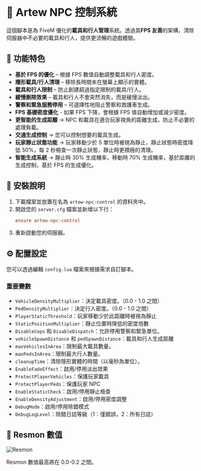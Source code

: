 # 🏃 Artew NPC 控制系統

這個腳本是為 FiveM 優化的**載具和行人管理**系統。透過其**FPS 友善**的架構，清除伺服器中不必要的載具和行人，提供更流暢的遊戲體驗。

## 📌 功能特色

- **基於 FPS 的優化** – 根據 FPS 數值自動調整載具和行人密度。
- **隱形載具/行人清理** – 移除長時間未在螢幕上顯示的實體。
- **載具和行人限制** – 防止創建超過指定限制的載具/行人。
- **緩慢刪除效果** – 載具和行人不會突然消失，而是緩慢淡出。
- **警察和緊急服務停用** – 可選擇性地阻止警察和救護車生成。
- **FPS 基礎密度優化** - 如果 FPS 下降，會根據 FPS 值自動增加或減少密度。
- **更智能的生成距離** → NPC 和載具在適合玩家視角的距離生成，防止不必要的處理負載。
- **交通生成控制** → 您可以控制想要的載具生成。
- **玩家靜止狀態功能** → 玩家移動少於 5 單位時被視為靜止，靜止狀態時密度降低 50%，每 2 秒檢查一次靜止狀態，靜止時更積極的清理。
- **智能生成系統** → 靜止時 30% 生成機率，移動時 70% 生成機率，基於距離的生成控制，基於 FPS 的生成優化。

## 🔧 安裝說明

1. 下載檔案並放置在名為 `artew-npc-control` 的資料夾中。
2. 開啟您的 `server.cfg` 檔案並新增以下行：
   ```cfg
   ensure artew-npc-control
   ```
3. 重新啟動您的伺服器。

## ⚙️ 配置設定

您可以透過編輯 `config.lua` 檔案來根據需求自訂腳本。

### 重要變數  
- `VehicleDensityMultiplier`：決定載具密度。（0.0 - 1.0 之間）  
- `PedDensityMultiplier`：決定行人密度。（0.0 - 1.0 之間）
- `PlayerStaticThreshold`：玩家移動少於此距離時被視為靜止
- `StaticPositionMultiplier`：靜止位置時降低的密度倍數
- `DisableCops` 和 `DisableDispatch`：允許停用警察和緊急單位。
- `vehicleSpawnDistance` 和 `pedSpawnDistance`：載具和行人生成距離   
- `maxVehiclesInArea`：限制最大載具數量。  
- `maxPedsInArea`：限制最大行人數量。  
- `cleanupTime`：清除隱形實體的時間（以毫秒為單位）。
- `EnableFadeEffect`：啟用/停用淡出效果
- `ProtectPlayerVehicles`：保護玩家載具
- `ProtectPlayerPeds`：保護玩家 NPC
- `EnableStaticCheck`：啟用/停用靜止檢查
- `EnableDensityAdjustment`：啟用/停用密度調整
- `DebugMode`：啟用/停用除錯模式
- `DebugLogLevel`：除錯日誌等級（1：僅錯誤，2：所有日誌）

## 🔧 Resmon 數值
![Resmon](https://github.com/user-attachments/assets/7d49fe0d-7dbc-4501-9454-bb88d0a757da)

Resmon 數值最高將在 0.0-0.2 之間。
